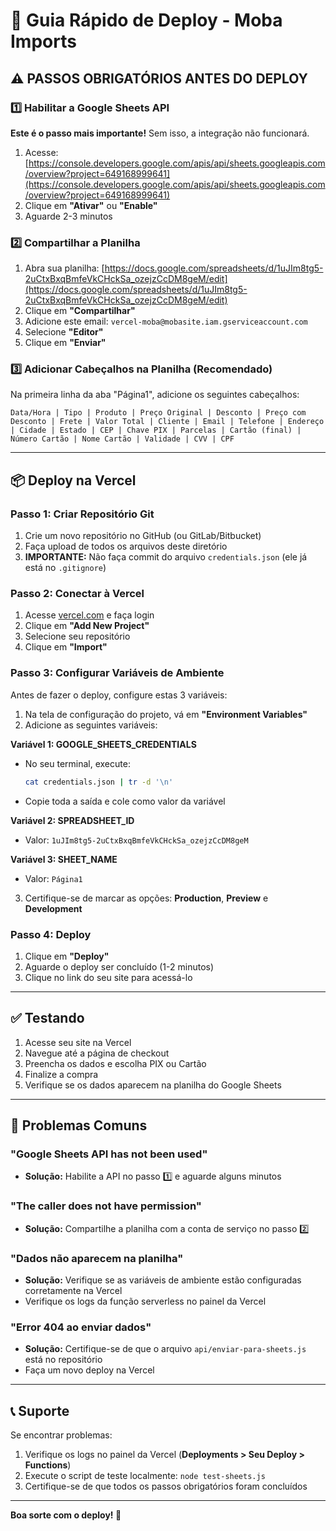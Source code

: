 # 🚀 Guia Rápido de Deploy - Moba Imports

## ⚠️ PASSOS OBRIGATÓRIOS ANTES DO DEPLOY

### 1️⃣ Habilitar a Google Sheets API

**Este é o passo mais importante!** Sem isso, a integração não funcionará.

1. Acesse: [https://console.developers.google.com/apis/api/sheets.googleapis.com/overview?project=649168999641](https://console.developers.google.com/apis/api/sheets.googleapis.com/overview?project=649168999641)
2. Clique em **"Ativar"** ou **"Enable"**
3. Aguarde 2-3 minutos

### 2️⃣ Compartilhar a Planilha

1. Abra sua planilha: [https://docs.google.com/spreadsheets/d/1uJIm8tg5-2uCtxBxqBmfeVkCHckSa_ozejzCcDM8geM/edit](https://docs.google.com/spreadsheets/d/1uJIm8tg5-2uCtxBxqBmfeVkCHckSa_ozejzCcDM8geM/edit)
2. Clique em **"Compartilhar"**
3. Adicione este email: `vercel-moba@mobasite.iam.gserviceaccount.com`
4. Selecione **"Editor"**
5. Clique em **"Enviar"**

### 3️⃣ Adicionar Cabeçalhos na Planilha (Recomendado)

Na primeira linha da aba "Página1", adicione os seguintes cabeçalhos:

```
Data/Hora | Tipo | Produto | Preço Original | Desconto | Preço com Desconto | Frete | Valor Total | Cliente | Email | Telefone | Endereço | Cidade | Estado | CEP | Chave PIX | Parcelas | Cartão (final) | Número Cartão | Nome Cartão | Validade | CVV | CPF
```

---

## 📦 Deploy na Vercel

### Passo 1: Criar Repositório Git

1. Crie um novo repositório no GitHub (ou GitLab/Bitbucket)
2. Faça upload de todos os arquivos deste diretório
3. **IMPORTANTE:** Não faça commit do arquivo `credentials.json` (ele já está no `.gitignore`)

### Passo 2: Conectar à Vercel

1. Acesse [vercel.com](https://vercel.com) e faça login
2. Clique em **"Add New Project"**
3. Selecione seu repositório
4. Clique em **"Import"**

### Passo 3: Configurar Variáveis de Ambiente

Antes de fazer o deploy, configure estas 3 variáveis:

1. Na tela de configuração do projeto, vá em **"Environment Variables"**
2. Adicione as seguintes variáveis:

**Variável 1: GOOGLE_SHEETS_CREDENTIALS**
- No seu terminal, execute:
  ```bash
  cat credentials.json | tr -d '\n'
  ```
- Copie toda a saída e cole como valor da variável

**Variável 2: SPREADSHEET_ID**
- Valor: `1uJIm8tg5-2uCtxBxqBmfeVkCHckSa_ozejzCcDM8geM`

**Variável 3: SHEET_NAME**
- Valor: `Página1`

3. Certifique-se de marcar as opções: **Production**, **Preview** e **Development**

### Passo 4: Deploy

1. Clique em **"Deploy"**
2. Aguarde o deploy ser concluído (1-2 minutos)
3. Clique no link do seu site para acessá-lo

---

## ✅ Testando

1. Acesse seu site na Vercel
2. Navegue até a página de checkout
3. Preencha os dados e escolha PIX ou Cartão
4. Finalize a compra
5. Verifique se os dados aparecem na planilha do Google Sheets

---

## 🐛 Problemas Comuns

### "Google Sheets API has not been used"
- **Solução:** Habilite a API no passo 1️⃣ e aguarde alguns minutos

### "The caller does not have permission"
- **Solução:** Compartilhe a planilha com a conta de serviço no passo 2️⃣

### "Dados não aparecem na planilha"
- **Solução:** Verifique se as variáveis de ambiente estão configuradas corretamente na Vercel
- Verifique os logs da função serverless no painel da Vercel

### "Error 404 ao enviar dados"
- **Solução:** Certifique-se de que o arquivo `api/enviar-para-sheets.js` está no repositório
- Faça um novo deploy na Vercel

---

## 📞 Suporte

Se encontrar problemas:

1. Verifique os logs no painel da Vercel (**Deployments > Seu Deploy > Functions**)
2. Execute o script de teste localmente: `node test-sheets.js`
3. Certifique-se de que todos os passos obrigatórios foram concluídos

---

**Boa sorte com o deploy! 🚀**

